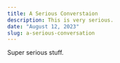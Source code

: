 ```yaml
---
title: A Serious Converstaion
description: This is very serious.
date: "August 12, 2023"
slug: a-serious-conversation
---
```


Super serious stuff.
